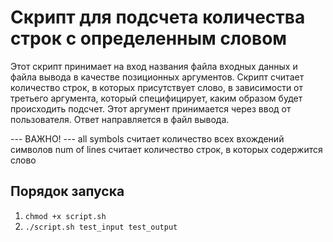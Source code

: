 # Скрипт для подсчета количества строк с определенным словом

Этот скрипт принимает на вход названия файла входных данных и файла вывода в качестве позиционных аргументов. Скрипт считает количество строк, в которых присутствует слово, в зависимости от третьего аргумента, который специфицирует, каким образом будет происходить подсчет. Этот аргумент принимается через ввод от пользователя. Ответ направляется в файл вывода.

--- ВАЖНО! ---
all symbols считает количество всех вхождений символов
num of lines считает количество строк, в которых содержится слово

## Порядок запуска

1. `chmod +x script.sh`
2. `./script.sh test_input test_output`